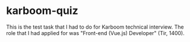 # karboom-quiz

This is the test task that I had to do for Karboom technical interview. The role that I had applied for was "Front-end (Vue.js) Developer" (Tir, 1400).